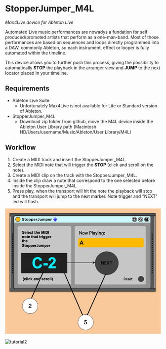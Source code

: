 # StopperJumper_M4L
_Max4Live device for Ableton Live_

Automated Live music performances are nowadys a fundation for self produced/promoted artists that perform as a one-man-band.
Most of those performances are based on sequences and loops directly programmed into a DAW, commonly Ableton, so each instrument, effect or looper is fully automated within the timeline.

This device allows you to further push this process, giving the possibility to automatically **STOP** the playback in the arranger view and **JUMP** to the next locator placed in your timeline.


## Requirements
- Ableton Live Suite
    - Unfortunately Max4Live is not available for Lite or Standard version of Ableton.
- StopperJumper_M4L
    - Download zip folder from github, move the M4L device inside the Ableton User Library path (Macintosh HD/Users/username/Music/Ableton/User Library/M4L)

## Workflow

1. Create a MIDI track and insert the StopperJumper_M4L.
2. Select the MIDI note that will trigger the **STOP** (click and scroll on the note).
3. Create a MIDI clip on the track with the StopperJumper_M4L.
4. Inside the clip draw a note that correspond to the one selected before inside the StopperJumper_M4L.
5. Press play, when the transport will hit the note the playback will stop and the transport will jump to the next marker. Note trigger and "NEXT" led will flash.

![tutorial1](https://github.com/fCeriola/StopperJumper_M4L/blob/main/img/tutorial1.png)

![tutorial2](ihttps://github.com/fCeriola/StopperJumper_M4L/blob/main/img/tutorial2.png)









